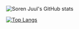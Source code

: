 ![Soren Juul's GitHub stats](https://my-github-readme-stats-fork.vercel.app/api?username=sorenjuul&count_private=true&show_icons=true&hide=issues,contribs)

[![Top Langs](https://my-github-readme-stats-fork.vercel.app/api/top-langs/?username=sorenjuul&layout=compact)](https://github.com/sorenjuul)
